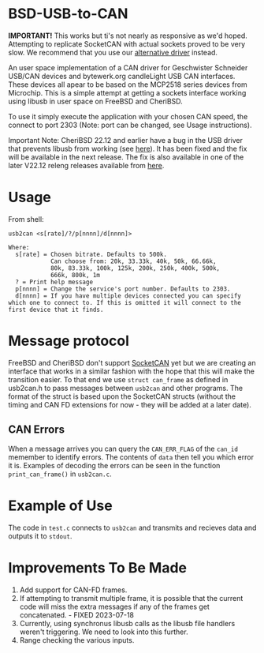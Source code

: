 # BSD-USB-to-CAN

**IMPORTANT!** This works but ti's not nearly as responsive as we'd hoped. Attempting to replicate SocketCAN with actual sockets proved to be very slow. We recommend that you use our [alternative driver](https://github.com/GrassHopper1977/BSD_GSUSB) instead.

An user space implementation of a CAN driver for Geschwister Schneider USB/CAN devices and bytewerk.org candleLight USB CAN interfaces. These devices all apear to be based on the MCP2518 series devices from Microchip. This is a simple attempt at getting a sockets interface working using libusb in user space on FreeBSD and CheriBSD.

To use it simply execute the application with your chosen CAN speed, the connect to port 2303 (Note: port can be changed, see Usage instructions).

Important Note: CheriBSD 22.12 and earlier have a bug in the USB driver that prevents libusb from working (see [here](https://github.com/CTSRD-CHERI/cheribsd/issues/1616)). It has been fixed and the fix will be available in the next release. The fix is also available in one of the later V22.12 releng releases available from [here](https://download.cheribsd.org/snapshots/releng/22.12/arm64/aarch64c/).

# Usage
From shell:
```
usb2can <s[rate]/?/p[nnnn]/d[nnnn]>

Where:
  s[rate] = Chosen bitrate. Defaults to 500k.
            Can choose from: 20k, 33.33k, 40k, 50k, 66.66k,
            80k, 83.33k, 100k, 125k, 200k, 250k, 400k, 500k,
            666k, 800k, 1m
  ? = Print help message
  p[nnnn] = Change the service's port number. Defaults to 2303.
  d[nnnn] = If you have multiple devices connected you can specify which one to connect to. If this is omitted it will connect to the first device that it finds.
```

# Message protocol
FreeBSD and CheriBSD don't support [SocketCAN](https://en.wikipedia.org/wiki/SocketCAN) yet but we are creating an interface that works in a similar fashion with the hope that this will make the transition easier. To that end we use `struct can_frame` as defined in usb2can.h to pass messages between `usb2can` and other programs. The format of the struct is based upon the SocketCAN structs (without the timing and CAN FD extensions for now - they will be added at a later date).

## CAN Errors
When a message arrives you can query the `CAN_ERR_FLAG` of the `can_id` memember to identify errors. The contents of `data` then tell you which error it is. Examples of decoding the errors can be seen in the function `print_can_frame()` in `usb2can.c`.

# Example of Use
The code in `test.c` connects to `usb2can` and transmits and recieves data and outputs it to `stdout`.

# Improvements To Be Made
1. Add support for CAN-FD frames.
2. If attempting to transmit multiple frame, it is possible that the current code will miss the extra messages if any of the frames get concatenated. - FIXED 2023-07-18
3. Currently, using synchronus libusb calls as the libusb file handlers weren't triggering. We need to look into this further.
4. Range checking the various inputs.
